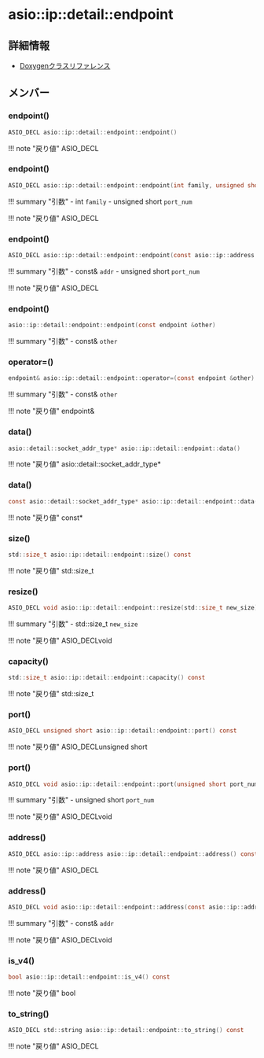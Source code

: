 # asio::ip::detail::endpoint



## 詳細情報

- [Doxygenクラスリファレンス](https://lang-ship.com/reference/ESP32/latest/classasio_1_1ip_1_1detail_1_1endpoint.html)

## メンバー

### endpoint()



```c
ASIO_DECL asio::ip::detail::endpoint::endpoint()
```

!!! note "戻り値"
	ASIO_DECL



### endpoint()



```c
ASIO_DECL asio::ip::detail::endpoint::endpoint(int family, unsigned short port_num)
```

!!! summary "引数"
	- int `family` 
	- unsigned short `port_num` 

!!! note "戻り値"
	ASIO_DECL



### endpoint()



```c
ASIO_DECL asio::ip::detail::endpoint::endpoint(const asio::ip::address &addr, unsigned short port_num)
```

!!! summary "引数"
	- const& `addr` 
	- unsigned short `port_num` 

!!! note "戻り値"
	ASIO_DECL



### endpoint()



```c
asio::ip::detail::endpoint::endpoint(const endpoint &other)
```

!!! summary "引数"
	- const& `other` 



### operator=()



```c
endpoint& asio::ip::detail::endpoint::operator=(const endpoint &other)
```

!!! summary "引数"
	- const& `other` 

!!! note "戻り値"
	endpoint&



### data()



```c
asio::detail::socket_addr_type* asio::ip::detail::endpoint::data()
```

!!! note "戻り値"
	asio::detail::socket_addr_type*



### data()



```c
const asio::detail::socket_addr_type* asio::ip::detail::endpoint::data() const
```

!!! note "戻り値"
	const*



### size()



```c
std::size_t asio::ip::detail::endpoint::size() const
```

!!! note "戻り値"
	std::size_t



### resize()



```c
ASIO_DECL void asio::ip::detail::endpoint::resize(std::size_t new_size)
```

!!! summary "引数"
	- std::size_t `new_size` 

!!! note "戻り値"
	ASIO_DECLvoid



### capacity()



```c
std::size_t asio::ip::detail::endpoint::capacity() const
```

!!! note "戻り値"
	std::size_t



### port()



```c
ASIO_DECL unsigned short asio::ip::detail::endpoint::port() const
```

!!! note "戻り値"
	ASIO_DECLunsigned short



### port()



```c
ASIO_DECL void asio::ip::detail::endpoint::port(unsigned short port_num)
```

!!! summary "引数"
	- unsigned short `port_num` 

!!! note "戻り値"
	ASIO_DECLvoid



### address()



```c
ASIO_DECL asio::ip::address asio::ip::detail::endpoint::address() const
```

!!! note "戻り値"
	ASIO_DECL



### address()



```c
ASIO_DECL void asio::ip::detail::endpoint::address(const asio::ip::address &addr)
```

!!! summary "引数"
	- const& `addr` 

!!! note "戻り値"
	ASIO_DECLvoid



### is_v4()



```c
bool asio::ip::detail::endpoint::is_v4() const
```

!!! note "戻り値"
	bool



### to_string()



```c
ASIO_DECL std::string asio::ip::detail::endpoint::to_string() const
```

!!! note "戻り値"
	ASIO_DECL








